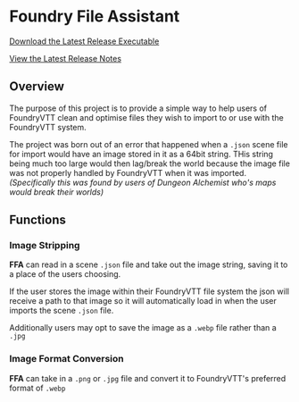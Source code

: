 # Foundry File Assistant
[Download the Latest Release Executable](https://github.com/GFBryson/FoundryFileAssistant/releases/latest/download/FoundryFileAssistant.exe)

[View the Latest Release Notes](https://github.com/GFBryson/FoundryFileAssistant/releases/latest)
## Overview
The purpose of this project is to provide a simple way to help users of FoundryVTT clean and optimise files they wish to import to or use with the FoundryVTT system.

The project was born out of an error that happened when a `.json` scene file for import would have an image stored in it as a 64bit string. THis string being much too large would then lag/break the world because the image file was not properly handled by FoundryVTT when it was imported. *(Specifically this was found by users of Dungeon Alchemist who's maps would break their worlds)*

## Functions
### Image Stripping
**FFA** can read in a scene `.json` file and take out the image string, saving it to a place of the users choosing.

If the user stores the image within their FoundryVTT file system the json will receive a path to that image so it will automatically load in when the user imports the scene `.json` file.

Additionally users may opt to save the image as a `.webp` file rather than a `.jpg`

### Image Format Conversion
**FFA** can take in a `.png` or `.jpg` file and convert it to FoundryVTT's preferred format of `.webp`
